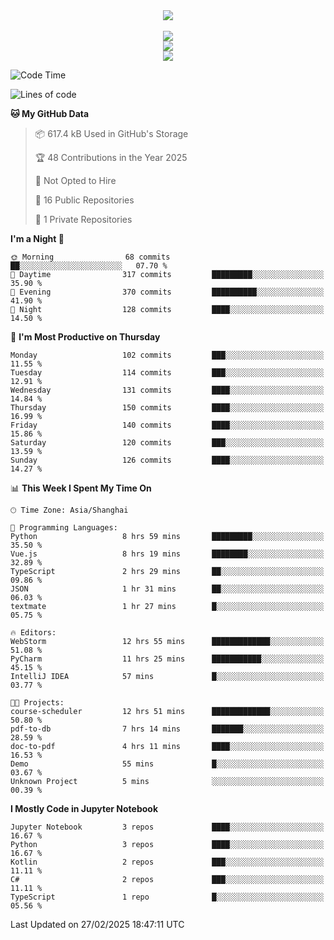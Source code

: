 <div align="center">
  <img src="https://readme-typing-svg.demolab.com?font=Zhi+Mang+Xing&size=40&pause=1000&color=000000&center=true&vCenter=true&lines=Baymax%E5%B0%8F%E6%8C%AF;Hello%20World"/><br/>
  <br/>
  <img src="https://skillicons.dev/icons?i=java,kotlin,python,c,cpp,html,css,javascript" /><br/>
  <img src="https://skillicons.dev/icons?i=spring,vue,pytorch,maven,gradle,mysql,sqlite,linux" /><br/>
  <img src="https://skillicons.dev/icons?i=idea,pycharm,webstorm,androidstudio,vscode,git,vim,md" /><br/>
</div>

<!--START_SECTION:waka-->
![Code Time](http://img.shields.io/badge/Code%20Time-661%20hrs%2046%20mins-blue)

![Lines of code](https://img.shields.io/badge/From%20Hello%20World%20I%27ve%20Written-6.0%20million%20lines%20of%20code-blue)

**🐱 My GitHub Data** 

> 📦 617.4 kB Used in GitHub's Storage 
 > 
> 🏆 48 Contributions in the Year 2025
 > 
> 🚫 Not Opted to Hire
 > 
> 📜 16 Public Repositories 
 > 
> 🔑 1 Private Repositories 
 > 
**I'm a Night 🦉** 

```text
🌞 Morning                68 commits          ██░░░░░░░░░░░░░░░░░░░░░░░   07.70 % 
🌆 Daytime                317 commits         █████████░░░░░░░░░░░░░░░░   35.90 % 
🌃 Evening                370 commits         ██████████░░░░░░░░░░░░░░░   41.90 % 
🌙 Night                  128 commits         ████░░░░░░░░░░░░░░░░░░░░░   14.50 % 
```
📅 **I'm Most Productive on Thursday** 

```text
Monday                   102 commits         ███░░░░░░░░░░░░░░░░░░░░░░   11.55 % 
Tuesday                  114 commits         ███░░░░░░░░░░░░░░░░░░░░░░   12.91 % 
Wednesday                131 commits         ████░░░░░░░░░░░░░░░░░░░░░   14.84 % 
Thursday                 150 commits         ████░░░░░░░░░░░░░░░░░░░░░   16.99 % 
Friday                   140 commits         ████░░░░░░░░░░░░░░░░░░░░░   15.86 % 
Saturday                 120 commits         ███░░░░░░░░░░░░░░░░░░░░░░   13.59 % 
Sunday                   126 commits         ████░░░░░░░░░░░░░░░░░░░░░   14.27 % 
```


📊 **This Week I Spent My Time On** 

```text
🕑︎ Time Zone: Asia/Shanghai

💬 Programming Languages: 
Python                   8 hrs 59 mins       █████████░░░░░░░░░░░░░░░░   35.50 % 
Vue.js                   8 hrs 19 mins       ████████░░░░░░░░░░░░░░░░░   32.89 % 
TypeScript               2 hrs 29 mins       ██░░░░░░░░░░░░░░░░░░░░░░░   09.86 % 
JSON                     1 hr 31 mins        ██░░░░░░░░░░░░░░░░░░░░░░░   06.03 % 
textmate                 1 hr 27 mins        █░░░░░░░░░░░░░░░░░░░░░░░░   05.75 % 

🔥 Editors: 
WebStorm                 12 hrs 55 mins      █████████████░░░░░░░░░░░░   51.08 % 
PyCharm                  11 hrs 25 mins      ███████████░░░░░░░░░░░░░░   45.15 % 
IntelliJ IDEA            57 mins             █░░░░░░░░░░░░░░░░░░░░░░░░   03.77 % 

🐱‍💻 Projects: 
course-scheduler         12 hrs 51 mins      █████████████░░░░░░░░░░░░   50.80 % 
pdf-to-db                7 hrs 14 mins       ███████░░░░░░░░░░░░░░░░░░   28.59 % 
doc-to-pdf               4 hrs 11 mins       ████░░░░░░░░░░░░░░░░░░░░░   16.53 % 
Demo                     55 mins             █░░░░░░░░░░░░░░░░░░░░░░░░   03.67 % 
Unknown Project          5 mins              ░░░░░░░░░░░░░░░░░░░░░░░░░   00.39 % 
```

**I Mostly Code in Jupyter Notebook** 

```text
Jupyter Notebook         3 repos             ████░░░░░░░░░░░░░░░░░░░░░   16.67 % 
Python                   3 repos             ████░░░░░░░░░░░░░░░░░░░░░   16.67 % 
Kotlin                   2 repos             ███░░░░░░░░░░░░░░░░░░░░░░   11.11 % 
C#                       2 repos             ███░░░░░░░░░░░░░░░░░░░░░░   11.11 % 
TypeScript               1 repo              █░░░░░░░░░░░░░░░░░░░░░░░░   05.56 % 
```




 Last Updated on 27/02/2025 18:47:11 UTC
<!--END_SECTION:waka-->





